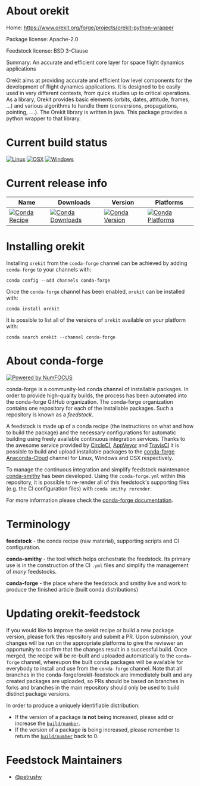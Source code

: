 <!--
# -*- mode: jinja -*-
-->

About orekit
============

Home: https://www.orekit.org/forge/projects/orekit-python-wrapper

Package license: Apache-2.0

Feedstock license: BSD 3-Clause

Summary: An accurate and efficient core layer for space flight dynamics applications

Orekit aims at providing accurate and efficient low level components for the development of flight dynamics applications. It is designed to be easily used in very different contexts, from quick studies up to critical operations. As a library, Orekit provides basic elements (orbits, dates, attitude, frames, ...) and various algorithms to handle them (conversions, propagations, pointing, ....).
The Orekit library is written in java. This package provides a python wrapper to that library.

Current build status
====================

[![Linux](https://img.shields.io/circleci/project/github/conda-forge/orekit-feedstock/master.svg?label=Linux)](https://circleci.com/gh/conda-forge/orekit-feedstock)
[![OSX](https://img.shields.io/travis/conda-forge/orekit-feedstock/master.svg?label=macOS)](https://travis-ci.org/conda-forge/orekit-feedstock)
[![Windows](https://img.shields.io/appveyor/ci/conda-forge/orekit-feedstock/master.svg?label=Windows)](https://ci.appveyor.com/project/conda-forge/orekit-feedstock/branch/master)

Current release info
====================

| Name | Downloads | Version | Platforms |
| --- | --- | --- | --- |
| [![Conda Recipe](https://img.shields.io/badge/recipe-orekit-green.svg)](https://anaconda.org/conda-forge/orekit) | [![Conda Downloads](https://img.shields.io/conda/dn/conda-forge/orekit.svg)](https://anaconda.org/conda-forge/orekit) | [![Conda Version](https://img.shields.io/conda/vn/conda-forge/orekit.svg)](https://anaconda.org/conda-forge/orekit) | [![Conda Platforms](https://img.shields.io/conda/pn/conda-forge/orekit.svg)](https://anaconda.org/conda-forge/orekit) |

Installing orekit
=================

Installing `orekit` from the `conda-forge` channel can be achieved by adding `conda-forge` to your channels with:

```
conda config --add channels conda-forge
```

Once the `conda-forge` channel has been enabled, `orekit` can be installed with:

```
conda install orekit
```

It is possible to list all of the versions of `orekit` available on your platform with:

```
conda search orekit --channel conda-forge
```


About conda-forge
=================

[![Powered by NumFOCUS](https://img.shields.io/badge/powered%20by-NumFOCUS-orange.svg?style=flat&colorA=E1523D&colorB=007D8A)](http://numfocus.org)

conda-forge is a community-led conda channel of installable packages.
In order to provide high-quality builds, the process has been automated into the
conda-forge GitHub organization. The conda-forge organization contains one repository
for each of the installable packages. Such a repository is known as a *feedstock*.

A feedstock is made up of a conda recipe (the instructions on what and how to build
the package) and the necessary configurations for automatic building using freely
available continuous integration services. Thanks to the awesome service provided by
[CircleCI](https://circleci.com/), [AppVeyor](https://www.appveyor.com/)
and [TravisCI](https://travis-ci.org/) it is possible to build and upload installable
packages to the [conda-forge](https://anaconda.org/conda-forge)
[Anaconda-Cloud](https://anaconda.org/) channel for Linux, Windows and OSX respectively.

To manage the continuous integration and simplify feedstock maintenance
[conda-smithy](https://github.com/conda-forge/conda-smithy) has been developed.
Using the ``conda-forge.yml`` within this repository, it is possible to re-render all of
this feedstock's supporting files (e.g. the CI configuration files) with ``conda smithy rerender``.

For more information please check the [conda-forge documentation](https://conda-forge.org/docs/).

Terminology
===========

**feedstock** - the conda recipe (raw material), supporting scripts and CI configuration.

**conda-smithy** - the tool which helps orchestrate the feedstock.
                   Its primary use is in the construction of the CI ``.yml`` files
                   and simplify the management of *many* feedstocks.

**conda-forge** - the place where the feedstock and smithy live and work to
                  produce the finished article (built conda distributions)


Updating orekit-feedstock
=========================

If you would like to improve the orekit recipe or build a new
package version, please fork this repository and submit a PR. Upon submission,
your changes will be run on the appropriate platforms to give the reviewer an
opportunity to confirm that the changes result in a successful build. Once
merged, the recipe will be re-built and uploaded automatically to the
`conda-forge` channel, whereupon the built conda packages will be available for
everybody to install and use from the `conda-forge` channel.
Note that all branches in the conda-forge/orekit-feedstock are
immediately built and any created packages are uploaded, so PRs should be based
on branches in forks and branches in the main repository should only be used to
build distinct package versions.

In order to produce a uniquely identifiable distribution:
 * If the version of a package **is not** being increased, please add or increase
   the [``build/number``](https://conda.io/docs/user-guide/tasks/build-packages/define-metadata.html#build-number-and-string).
 * If the version of a package **is** being increased, please remember to return
   the [``build/number``](https://conda.io/docs/user-guide/tasks/build-packages/define-metadata.html#build-number-and-string)
   back to 0.

Feedstock Maintainers
=====================

* [@petrushy](https://github.com/petrushy/)

